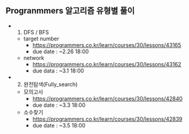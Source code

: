 ## Progranmmers 알고리즘 유형별 풀이
- 1. DFS / BFS
  - target number
    - https://programmers.co.kr/learn/courses/30/lessons/43165
    - due date : ~2.26 18:00
  - network
    - https://programmers.co.kr/learn/courses/30/lessons/43162
    - due data : ~3.1 18:00

- 2. 완전탐색(Fully_search)
  - 모의고사
    - https://programmers.co.kr/learn/courses/30/lessons/42840
    - due date : ~3.3 18:00
  - 소수찾기
    - https://programmers.co.kr/learn/courses/30/lessons/42839
    - due date : ~3.5 18:00
